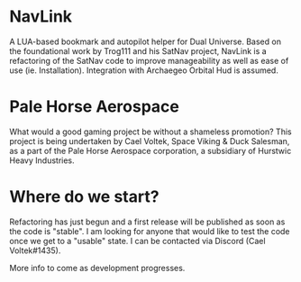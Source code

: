 # NavLink
A LUA-based bookmark and autopilot helper for Dual Universe. Based on the foundational work by Trog111 and his SatNav project, NavLink is a refactoring of the SatNav code to improve manageability as well as ease of use (ie. Installation). Integration with Archaegeo Orbital Hud is assumed. 

# Pale Horse Aerospace
What would a good gaming project be without a shameless promotion? This project is being undertaken by Cael Voltek, Space Viking & Duck Salesman, as a part of the Pale Horse Aerospace corporation, a subsidiary of Hurstwic Heavy Industries. 

# Where do we start?
Refactoring has just begun and a first release will be published as soon as the code is "stable". I am looking for anyone that would like to test the code once we get to a "usable" state. I can be contacted via Discord (Cael Voltek#1435).

More info to come as development progresses.
